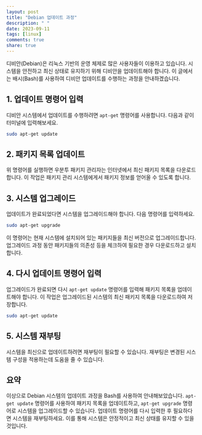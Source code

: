 ```yaml
---
layout: post
title: "Debian 업데이트 과정"
description: " "
date: 2023-09-11
tags: [linux]
comments: true
share: true
---
```


디비안(Debian)은 리눅스 기반의 운영 체제로 많은 사용자들이 이용하고 있습니다. 시스템을 안전하고 최신 상태로 유지하기 위해 디비안을 업데이트해야 합니다. 이 글에서는 배시(Bash)를 사용하여 디비안 업데이트를 수행하는 과정을 안내하겠습니다.

## 1. 업데이트 명령어 입력

디비안 시스템에서 업데이트를 수행하려면 `apt-get` 명령어를 사용합니다. 다음과 같이 터미널에 입력해보세요.

```bash
sudo apt-get update
```

## 2. 패키지 목록 업데이트

위 명령어를 실행하면 우분투 패키지 관리자는 인터넷에서 최신 패키지 목록을 다운로드합니다. 이 작업은 패키지 관리 시스템에게서 패키지 정보를 얻어올 수 있도록 합니다.

## 3. 시스템 업그레이드

업데이트가 완료되었다면 시스템을 업그레이드해야 합니다. 다음 명령어를 입력하세요.

```bash
sudo apt-get upgrade
```

이 명령어는 현재 시스템에 설치되어 있는 패키지들을 최신 버전으로 업그레이드합니다. 업그레이드 과정 동안 패키지들의 의존성 등을 체크하여 필요한 경우 다운로드하고 설치합니다.

## 4. 다시 업데이트 명령어 입력

업그레이드가 완료되면 다시 `apt-get update` 명령어를 입력해 패키지 목록을 업데이트해야 합니다. 이 작업은 업그레이드된 시스템의 최신 패키지 목록을 다운로드하여 저장합니다.

```bash
sudo apt-get update
```

## 5. 시스템 재부팅

시스템을 최신으로 업데이트하려면 재부팅이 필요할 수 있습니다. 재부팅은 변경된 시스템 구성을 적용하는데 도움을 줄 수 있습니다.

## 요약

이상으로 Debian 시스템의 업데이트 과정을 Bash를 사용하여 안내해보았습니다. `apt-get update` 명령어를 사용하여 패키지 목록을 업데이트하고, `apt-get upgrade` 명령어로 시스템을 업그레이드할 수 있습니다. 업데이트 명령어를 다시 입력한 후 필요하다면 시스템을 재부팅하세요. 이를 통해 시스템은 안정적이고 최신 상태를 유지할 수 있을 것입니다.